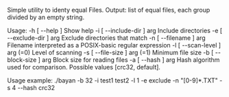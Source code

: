 Simple utility to identy equal Files.
Output: list of equal files, each group divided by an empty string.

Usage:
  -h [ --help ]                Show help
  -i [ --include-dir ] arg     Include directories
  -e [ --exclude-dir ] arg     Exclude directories that match
  -n [ --filename ] arg        Filename interpreted as a POSIX-basic regular 
                               expression
  -l [ --scan-level ] arg (=0) Level of scanning
  -s [ --file-size ] arg (=1)  Minimum file size
  -b [ --block-size ] arg      Block size for reading files
  -a [ --hash ] arg            Hash algorithm used for comparison. Possible 
                               values [crc32, default].


Usage example:
./bayan -b 32 -i test1 test2 -l 1 -e exclude -n "[0-9]*.TXT" -s 4 --hash crc32